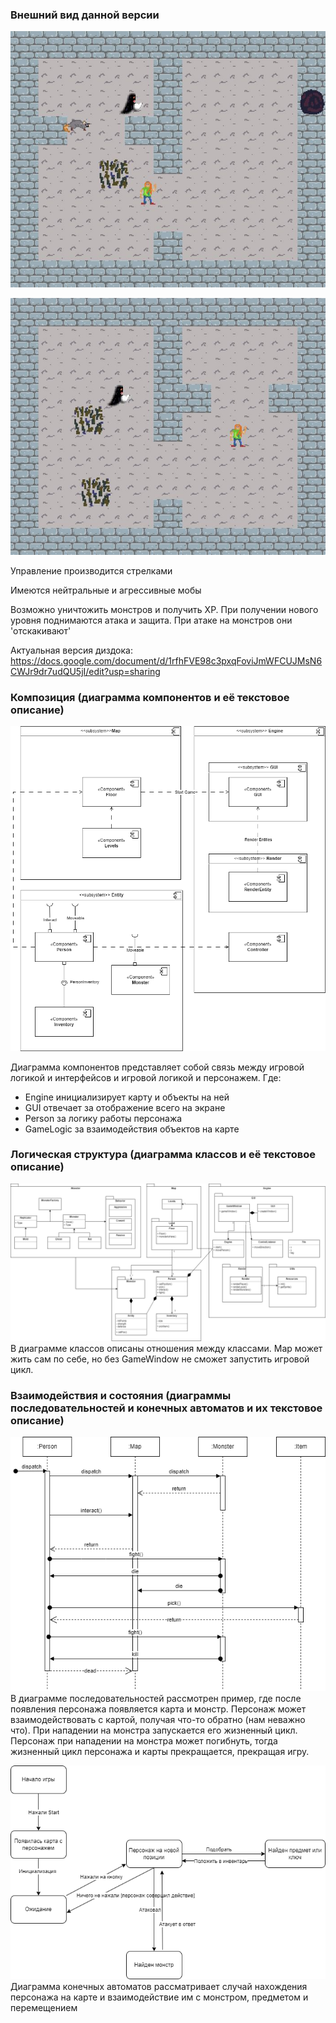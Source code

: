 ### Внешний вид данной версии
![Alt text](img/roguelike1.JPG?raw=true "Game")

![Alt text](img/roguelike2.JPG?raw=true "Game")

Управление производится стрелками

Имеются нейтральные и агрессивные мобы

Возможно уничтожить монстров и получить XP. При получении нового уровня поднимаются атака и защита.
При атаке на монстров они 'отскакивают'

Актуальная версия диздока:
https://docs.google.com/document/d/1rfhFVE98c3pxqFoviJmWFCUJMsN6CWJr9dr7udQU5jI/edit?usp=sharing

### Композиция (диаграмма компонентов и её текстовое описание)
![Alt text](img/Roguelike-comp-diag.drawio.png?raw=true "Components")

Диаграмма компонентов представляет собой связь между игровой логикой и интерфейсов и игровой логикой и персонажем.
Где:
- Engine инициализирует карту и объекты на ней
- GUI отвечает за отображение всего на экране
- Person за логику работы персонажа
- GameLogic за взаимодействия объектов на карте

### Логическая структура (диаграмма классов и её текстовое описание)
![Alt text](img/Roguelike-class-diag.drawio.png?raw=true "Classes")
В диаграмме классов описаны отношения между классами. 
Map может жить сам по себе, но без GameWindow не сможет запустить игровой цикл.

### Взаимодействия и состояния (диаграммы последовательностей и конечных автоматов и их текстовое описание)
![Alt text](img/Roguelike-seq-diag.drawio.png?raw=true "Sequence diagrams")
В диаграмме последовательностей рассмотрен пример, где после появления персонажа появляется карта и монстр. 
Персонаж может взаимодействовать с картой, получая что-то обратно (нам неважно что). 
При нападении на монстра запускается его жизненный цикл. 
Персонаж при нападении на монстра может погибнуть, тогда жизненный цикл персонажа и  карты прекращается, прекращая игру.


![Alt text](img/Roguelike-fsm.drawio.png?raw=true "Finite state machines")
Диаграмма конечных автоматов рассматривает случай нахождения персонажа на карте и взаимодействие им с монстром, предметом и перемещением
